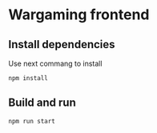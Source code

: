 # Wargaming frontend

## Install dependencies

Use next commang to install
```
npm install
```

## Build and run
```
npm run start
```
